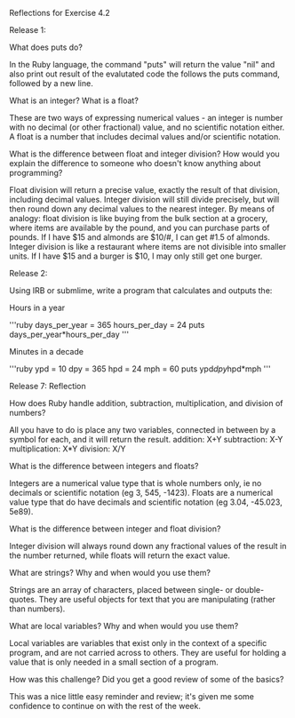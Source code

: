 Reflections for Exercise 4.2

Release 1:

What does puts do?

In the Ruby language, the command "puts" will return the value "nil" and also print out result of the evalutated code the follows the puts command, followed by a new line.

What is an integer? What is a float?

These are two ways of expressing numerical values - an integer is number with no decimal (or other fractional) value, and no scientific notation either. A float is a number that includes decimal values and/or scientific notation.

What is the difference between float and integer division? How would you explain the difference to someone who doesn't know anything about programming?

Float division will return a precise value, exactly the result of that division, including decimal values. Integer division will still divide precisely, but will then round down any decimal values to the nearest integer. By means of analogy: float division is like buying from the bulk section at a grocery, where items are available by the pound, and you can purchase parts of pounds.  If I have $15 and almonds are $10/#, I can get #1.5 of almonds. Integer division is like a restaurant where items are not divisible into smaller units. If I have $15 and a burger is $10, I may only still get one burger.


Release 2:

Using IRB or submlime, write a program that calculates and outputs the:

Hours in a year

'''ruby
days_per_year = 365
hours_per_day = 24
puts days_per_year*hours_per_day
'''

Minutes in a decade

'''ruby
ypd = 10
dpy = 365
hpd = 24
mph = 60
puts ypd*dpy*hpd*mph
'''

Release 7: Reflection

How does Ruby handle addition, subtraction, multiplication, and division of numbers?

All you have to do is place any two variables, connected in between by a symbol for each, and it will return the result.
addition: X+Y
subtraction: X-Y
multiplication: X*Y
division: X/Y


What is the difference between integers and floats?

Integers are a numerical value type that is whole numbers only, ie no decimals or scientific notation (eg 3, 545, -1423). Floats are a numerical value type that do have decimals and scientific notation (eg 3.04, -45.023, 5e89).


What is the difference between integer and float division?

Integer division will always round down any fractional values of the result in the number returned, while floats will return the exact value.


What are strings? Why and when would you use them?

Strings are an array of characters, placed between single- or double-quotes. They are useful objects for text that you are manipulating (rather than numbers).


What are local variables? Why and when would you use them?

Local variables are variables that exist only in the context of a specific program, and are not carried across to others. They are useful for holding a value that is only needed in a small section of a program.


How was this challenge? Did you get a good review of some of the basics?

This was a nice little easy reminder and review; it's given me some confidence to continue on with the rest of the week.
